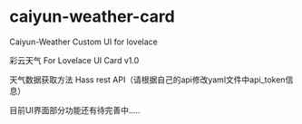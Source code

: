 # caiyun-weather-card
Caiyun-Weather Custom UI for lovelace

彩云天气 For Lovelace UI Card v1.0

天气数据获取方法 Hass rest API（请根据自己的api修改yaml文件中api_token信息）

目前UI界面部分功能还有待完善中.....
